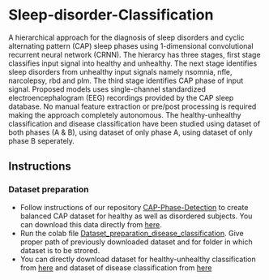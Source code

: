 # Sleep-disorder-Classification

A hierarchical approach for the diagnosis of sleep disorders and cyclic alternating pattern (CAP) sleep phases using 1-dimensional convolutional recurrent neural network (CRNN). The hierarcy has three stages, first stage classifies input signal into healthy and unhealthy. The next stage identifies sleep disorders from unhealthy input signals namely nsomnia, nfle, narcolepsy, rbd and plm. The third stage identifies CAP phase of input signal. Proposed models uses single-channel standardized electroencephalogram (EEG) recordings provided by the CAP sleep database. No manual feature extraction or pre/post processing is required making the approach completely autonomous. The healthy-unhealthy classification and disease classification have been studied using dataset of both phases (A & B), using dataset of only phase A, using dataset of only phase B seperately.

## Instructions
### Dataset preparation
* Follow instructions of our repository [CAP-Phase-Detection](https://github.com/Shrutii07/CAP-Phase-Detection) to create balanced CAP dataset for healthy as well as disordered subjects. You can download this data directly from [here](https://drive.google.com/drive/folders/1-DdLogc2Z7ck7KUrD6pmLUJdJ0QiPrqq?usp=sharing).
* Run the colab file [Dataset_preparation_disease_classification](https://github.com/Shrutii07/Sleep-disorder-Classification/blob/main/Dataset_preparation_disease_classification.ipynb). Give proper path of previously downloaded dataset and for folder in which dataset is to be strored.
* You can directly download dataset for healthy-unhealthy classification from [here](https://drive.google.com/drive/folders/1ai3kodudyjBxSH4zHm5dwUSmWSDUL2eB?usp=sharing) and dataset of disease classification from [here](https://drive.google.com/drive/folders/1tQHZx3aY3X9Us2UIJBVAjlLs15oIcgEF?usp=sharing)
